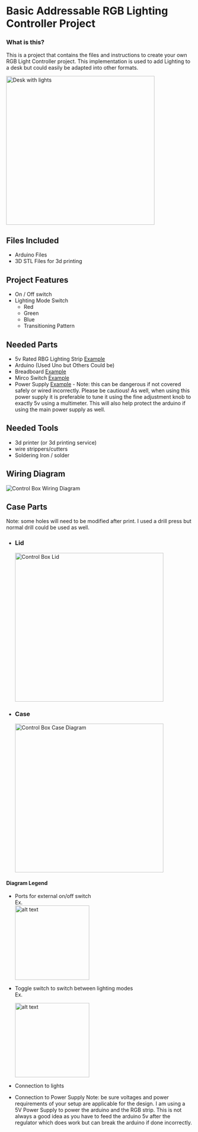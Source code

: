 # Basic Addressable RGB Lighting Controller Project
### What is this?
This is a project that contains the files and instructions to create your own RGB Light Controller project. This implementation is used to add Lighting to a desk but could easily be adapted into other formats.

<img width="400" alt="Desk with lights" src="https://github.com/user-attachments/assets/255b771f-4c75-43db-a524-f9e26f5831cc">

## Files Included
  - Arduino Files
  - 3D STL Files for 3d printing
## Project Features
- On / Off switch
- Lighting Mode Switch
  - Red
  - Green
  - Blue
  - Transitioning Pattern
 
## Needed Parts

- 5v Rated RBG Lighting Strip [Example](https://a.co/d/iguN1RD)
- Arduino (Used Uno but Others Could be)
- Breadboard [Example](https://www.amazon.com/gp/product/B07PCJP9DY/ref=ppx_yo_dt_b_search_asin_title?ie=UTF8&psc=1_)
- Mirco Switch [Example](https://www.amazon.com/DAOKI-Miniature-Momentary-Tactile-Quality/dp/B01CGMP9GY/ref=sr_1_3?crid=2AO0WSKT401WX&dib=eyJ2IjoiMSJ9.zSZfkD4bnNdPv50weINxWIsLGpmkQtr19xiPn788h3OFlZLEX_5GP0-u9SQ7pO0npv5drQOe0SPtYDKpZQZqdk48o0_GD2XIvtkC0UBQiawYkI3zmN6TBwhYNakPm_zqPCOmFG27E9X0TrYgkQANTlDrucgwso8HKVYleOAeKOAPZRotYdJS7Bxx9PUi-1Qk8kiBFS9XtxlQsFdR-57dSbJZeRFz6pMjl2avpZFFKoE.BoF1oYhEt01W1CsMVvlhsdtepY00aCypDrg5fox2NxQ&dib_tag=se&keywords=tiny%2Bbutton%2Belectronics&qid=1732493278&sprefix=tiny%2Bbutton%2Bele%2Caps%2C110&sr=8-3&th=1)
- Power Supply [Example](https://www.amazon.com/gp/product/B0BNQ6Y88J/ref=ppx_yo_dt_b_search_asin_title?ie=UTF8&th=1) - Note: this can be dangerous if not covered safely or wired incorrectly. Please be cautious! As well, when using this power supply it is preferable to tune it using the fine adjustment knob to exactly 5v using a multimeter. This will also help protect the arduino if using the main power supply as well.

## Needed Tools
- 3d printer (or 3d printing service)
- wire strippers/cutters
- Soldering Iron / solder 
  
## Wiring Diagram
![Control Box Wiring Diagram](https://github.com/user-attachments/assets/c2795294-6def-41e6-8a19-78566131067b)
## Case Parts
Note: some holes will need to be modified after print. I used a drill press but normal drill could be used as well. 

- ### Lid 
  <img width="400" alt="Control Box Lid" src="https://github.com/user-attachments/assets/53287427-9a4f-4c08-9f52-ac8f97dcd5a0">
- ### Case 
    <img width="400" alt="Control Box Case Diagram" src="https://github.com/user-attachments/assets/65249380-d1d4-4527-8170-c98f663e1c83">
#### Diagram Legend
  - Ports for external on/off switch \
    Ex.\
     <img src="https://github.com/user-attachments/assets/22ea5746-bb0d-4d35-922c-bf5045745ca0" alt="alt text" width="200">
  - Toggle switch to switch between lighting modes \
    Ex.
    
    <img src="https://github.com/user-attachments/assets/5f5dcc70-88bf-49b0-815a-5d22c0213232" alt="alt text" width="200">
  - Connection to lights
  - Connection to Power Supply 
   Note: be sure voltages and power requirements of your setup are applicable for the design. I am using a 5V Power Supply to power the arduino and the RGB strip. This is not always a good idea as you have to feed the arduino 5v after the regulator which does work but can break the arduino if done incorrectly.


